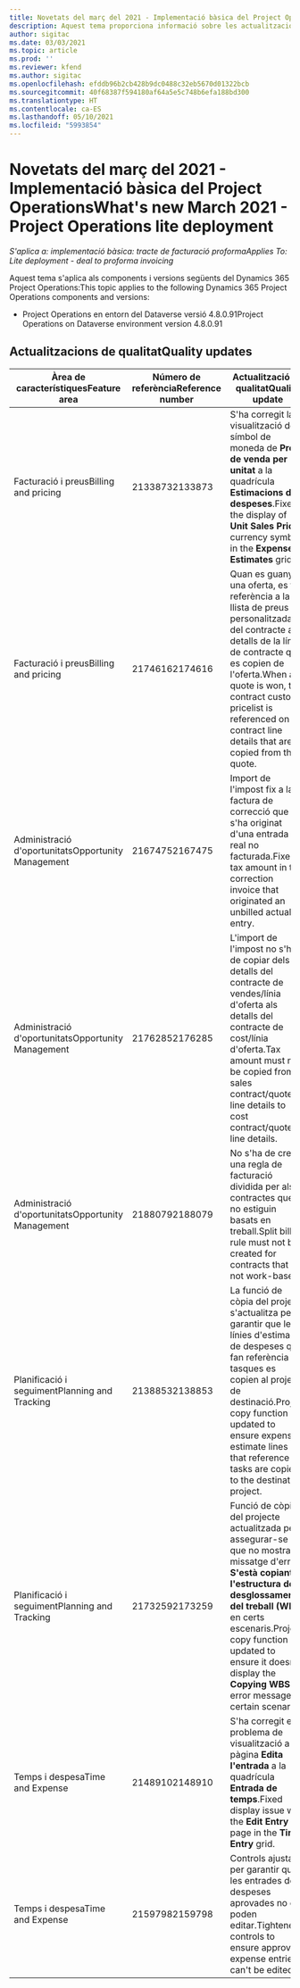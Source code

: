 ```yaml
---
title: Novetats del març del 2021 - Implementació bàsica del Project Operations
description: Aquest tema proporciona informació sobre les actualitzacions de qualitat disponibles en el llançament de març de 2021 de la implementació bàsica del Project Operations.
author: sigitac
ms.date: 03/03/2021
ms.topic: article
ms.prod: ''
ms.reviewer: kfend
ms.author: sigitac
ms.openlocfilehash: efddb96b2cb428b9dc0488c32eb5670d01322bcb
ms.sourcegitcommit: 40f68387f594180af64a5e5c748b6efa188bd300
ms.translationtype: HT
ms.contentlocale: ca-ES
ms.lasthandoff: 05/10/2021
ms.locfileid: "5993854"
---
```

# <a name="whats-new-march-2021---project-operations-lite-deployment"></a><span data-ttu-id="999f9-103">Novetats del març del 2021 - Implementació bàsica del Project Operations</span><span class="sxs-lookup"><span data-stu-id="999f9-103">What's new March 2021 - Project Operations lite deployment</span></span>

<span data-ttu-id="999f9-104">_S'aplica a: implementació bàsica: tracte de facturació proforma_</span><span class="sxs-lookup"><span data-stu-id="999f9-104">_Applies To: Lite deployment - deal to proforma invoicing_</span></span>


<span data-ttu-id="999f9-105">Aquest tema s'aplica als components i versions següents del Dynamics 365 Project Operations:</span><span class="sxs-lookup"><span data-stu-id="999f9-105">This topic applies to the following Dynamics 365 Project Operations components and versions:</span></span>

- <span data-ttu-id="999f9-106">Project Operations en entorn del Dataverse versió 4.8.0.91</span><span class="sxs-lookup"><span data-stu-id="999f9-106">Project Operations on Dataverse environment version 4.8.0.91</span></span> 

## <a name="quality-updates"></a><span data-ttu-id="999f9-107">Actualitzacions de qualitat</span><span class="sxs-lookup"><span data-stu-id="999f9-107">Quality updates</span></span>

| <span data-ttu-id="999f9-108">**Àrea de característiques**</span><span class="sxs-lookup"><span data-stu-id="999f9-108">**Feature area**</span></span> | <span data-ttu-id="999f9-109">**Número de referència**</span><span class="sxs-lookup"><span data-stu-id="999f9-109">**Reference number**</span></span> | <span data-ttu-id="999f9-110">**Actualització de qualitat**</span><span class="sxs-lookup"><span data-stu-id="999f9-110">**Quality update**</span></span> |
| --- | --- | --- |
| <span data-ttu-id="999f9-111">Facturació i preus</span><span class="sxs-lookup"><span data-stu-id="999f9-111">Billing and pricing</span></span> | <span data-ttu-id="999f9-112">2133873</span><span class="sxs-lookup"><span data-stu-id="999f9-112">2133873</span></span> | <span data-ttu-id="999f9-113">S'ha corregit la visualització del símbol de moneda de **Preu de venda per unitat** a la quadrícula **Estimacions de despeses**.</span><span class="sxs-lookup"><span data-stu-id="999f9-113">Fixed the display of **Unit Sales Price** currency symbol in the **Expense Estimates** grid.</span></span> |
| <span data-ttu-id="999f9-114">Facturació i preus</span><span class="sxs-lookup"><span data-stu-id="999f9-114">Billing and pricing</span></span> | <span data-ttu-id="999f9-115">2174616</span><span class="sxs-lookup"><span data-stu-id="999f9-115">2174616</span></span> | <span data-ttu-id="999f9-116">Quan es guanya una oferta, es fa referència a la llista de preus personalitzada del contracte als detalls de la línia de contracte que es copien de l'oferta.</span><span class="sxs-lookup"><span data-stu-id="999f9-116">When a quote is won, the contract custom pricelist is referenced on contract line details that are copied from the quote.</span></span> |
| <span data-ttu-id="999f9-117">Administració d'oportunitats</span><span class="sxs-lookup"><span data-stu-id="999f9-117">Opportunity Management</span></span> | <span data-ttu-id="999f9-118">2167475</span><span class="sxs-lookup"><span data-stu-id="999f9-118">2167475</span></span> | <span data-ttu-id="999f9-119">Import de l'impost fix a la factura de correcció que s'ha originat d'una entrada real no facturada.</span><span class="sxs-lookup"><span data-stu-id="999f9-119">Fixed tax amount in the correction invoice that originated an unbilled actual entry.</span></span> |
| <span data-ttu-id="999f9-120">Administració d'oportunitats</span><span class="sxs-lookup"><span data-stu-id="999f9-120">Opportunity Management</span></span> | <span data-ttu-id="999f9-121">2176285</span><span class="sxs-lookup"><span data-stu-id="999f9-121">2176285</span></span> | <span data-ttu-id="999f9-122">L'import de l'impost no s'ha de copiar dels detalls del contracte de vendes/línia d'oferta als detalls del contracte de cost/línia d'oferta.</span><span class="sxs-lookup"><span data-stu-id="999f9-122">Tax amount must not be copied from sales contract/quote line details to cost contract/quote line details.</span></span> |
| <span data-ttu-id="999f9-123">Administració d'oportunitats</span><span class="sxs-lookup"><span data-stu-id="999f9-123">Opportunity Management</span></span> | <span data-ttu-id="999f9-124">2188079</span><span class="sxs-lookup"><span data-stu-id="999f9-124">2188079</span></span> | <span data-ttu-id="999f9-125">No s'ha de crear una regla de facturació dividida per als contractes que no estiguin basats en treball.</span><span class="sxs-lookup"><span data-stu-id="999f9-125">Split billing rule must not be created for contracts that are not work-based.</span></span> |
| <span data-ttu-id="999f9-126">Planificació i seguiment</span><span class="sxs-lookup"><span data-stu-id="999f9-126">Planning and Tracking</span></span> | <span data-ttu-id="999f9-127">2138853</span><span class="sxs-lookup"><span data-stu-id="999f9-127">2138853</span></span> | <span data-ttu-id="999f9-128">La funció de còpia del projecte s'actualitza per garantir que les línies d'estimació de despeses que fan referència a tasques es copien al projecte de destinació.</span><span class="sxs-lookup"><span data-stu-id="999f9-128">Project copy function updated to ensure expense estimate lines that reference tasks are copied to the destination project.</span></span> |
| <span data-ttu-id="999f9-129">Planificació i seguiment</span><span class="sxs-lookup"><span data-stu-id="999f9-129">Planning and Tracking</span></span> | <span data-ttu-id="999f9-130">2173259</span><span class="sxs-lookup"><span data-stu-id="999f9-130">2173259</span></span> | <span data-ttu-id="999f9-131">Funció de còpia del projecte actualitzada per assegurar-se que no mostra el missatge d'error **S'està copiant l'estructura de desglossament del treball (WBS)** en certs escenaris.</span><span class="sxs-lookup"><span data-stu-id="999f9-131">Project copy function updated to ensure it doesn't display the **Copying WBS** error message in certain scenarios.</span></span> |
| <span data-ttu-id="999f9-132">Temps i despesa</span><span class="sxs-lookup"><span data-stu-id="999f9-132">Time and Expense</span></span> | <span data-ttu-id="999f9-133">2148910</span><span class="sxs-lookup"><span data-stu-id="999f9-133">2148910</span></span> | <span data-ttu-id="999f9-134">S'ha corregit el problema de visualització a la pàgina **Edita l'entrada** a la quadrícula **Entrada de temps**.</span><span class="sxs-lookup"><span data-stu-id="999f9-134">Fixed display issue with the **Edit Entry** page in the **Time Entry** grid.</span></span> |
| <span data-ttu-id="999f9-135">Temps i despesa</span><span class="sxs-lookup"><span data-stu-id="999f9-135">Time and Expense</span></span> | <span data-ttu-id="999f9-136">2159798</span><span class="sxs-lookup"><span data-stu-id="999f9-136">2159798</span></span> | <span data-ttu-id="999f9-137">Controls ajustats per garantir que les entrades de despeses aprovades no es poden editar.</span><span class="sxs-lookup"><span data-stu-id="999f9-137">Tightened controls to ensure approved expense entries can't be edited.</span></span> |


